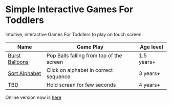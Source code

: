 # Simple Interactive Games For Toddlers

Intuitive, interactive Games For Toddlers to play on touch screen

| Name | Game Play | Age level |
|-------|----------|------------|
|[Burst Balloons](https://arun-ks.github.io/ToddlerGames/BurstBaloons.html) | Pop Balls falling from top of the screen | 1.5 years+ | 
|[Sort Alphabet](https://arun-ks.github.io/ToddlerGames/SortAlphabets.html) | Click on alphabet in correct sequence  | 3 years+ |
|TBD | Hold screen for few seconds  | 4 years+ |


Online version now is [here](https://arun-ks.github.io/ToddlerGames/)
